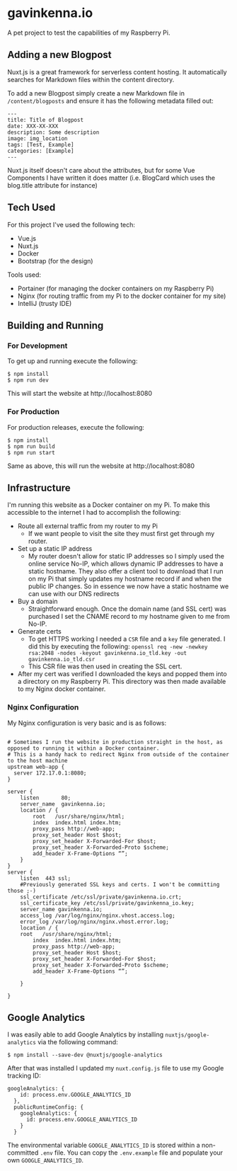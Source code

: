 # gavinkenna.io

A pet project to test the capabilities of my Raspberry Pi.

## Adding a new Blogpost
Nuxt.js is a great framework for serverless content hosting. It automatically searches for Markdown files within
the content directory.

To add a new Blogpost simply create a new Markdown file
in `/content/blogposts` and ensure it has the following metadata filled out:
```$xslt
---
title: Title of Blogpost
date: XXX-XX-XXX
description: Some description
image: img_location
tags: [Test, Example]
categories: [Example]
---
```

Nuxt.js itself doesn't care about the attributes, but for some Vue Components I have written it does matter
 (i.e. BlogCard which uses the blog.title attribute for instance)

## Tech Used
For this project I've used the following tech:
* Vue.js
* Nuxt.js
* Docker
* Bootstrap (for the design)

Tools used:
* Portainer (for managing the docker containers on my Raspberry Pi)
* Nginx (for routing traffic from my Pi to the docker container for my site)
* IntelliJ (trusty IDE)

## Building and Running
### For Development
To get up and running execute the following:
```
$ npm install
$ npm run dev
```

This will start the website at http://localhost:8080

### For Production
For production releases, execute the following:
```
$ npm install
$ npm run build
$ npm run start
```
Same as above, this will run the website at http://localhost:8080

## Infrastructure
I'm running this website as a Docker container on my Pi. To make this accessible to the internet I had to accomplish
the following:

* Route all external traffic from my router to my Pi
    * If we want people to visit the site they must first get through my router. 
* Set up a static IP address
    * My router doesn't allow for static IP addresses so I simply used the online service No-IP, which
    allows dynamic IP addresses to have a static hostname. They also offer a client tool to download that I run on my
    Pi that simply updates my hostname record if and when the public IP changes. So in essence we now have a static 
    hostname we can use with our DNS redirects
* Buy a domain
    * Straightforward enough. Once the domain name (and SSL cert) was purchased I set the CNAME record to my hostname
    given to me from No-IP.
* Generate certs
    * To get HTTPS working I needed a `CSR` file and a `key` file generated. I did this by executing the following:
        `openssl req -new -newkey rsa:2048 -nodes -keyout gavinkenna.io_tld.key -out gavinkenna.io_tld.csr`
    * This CSR file was then used in creating the SSL cert.
* After my cert was verified I downloaded the keys and popped them into a directory on my Raspberry Pi. This directory
was then made available to my Nginx docker container. 

### Nginx Configuration
My Nginx configuration is very basic and is as follows:
```

# Sometimes I run the website in production straight in the host, as opposed to running it within a Docker container.
# This is a handy hack to redirect Nginx from outside of the container to the host machine
upstream web-app {
  server 172.17.0.1:8080;
}

server {
	listen       80;
	server_name  gavinkenna.io;
	location / {
		root   /usr/share/nginx/html;
		index  index.html index.htm;
		proxy_pass http://web-app;
		proxy_set_header Host $host;
		proxy_set_header X-Forwarded-For $host;
		proxy_set_header X-Forwarded-Proto $scheme;
		add_header X-Frame-Options “”;
	}
}
server {
	listen	443 ssl;
	#Previously generated SSL keys and certs. I won't be committing those ;-)
	ssl_certificate /etc/ssl/private/gavinkenna.io.crt;
	ssl_certificate_key /etc/ssl/private/gavinkenna_io.key;
	server_name gavinkenna.io;
	access_log /var/log/nginx/nginx.vhost.access.log;
	error_log /var/log/nginx/nginx.vhost.error.log;
	location / {
	root   /usr/share/nginx/html;
		index  index.html index.htm;
		proxy_pass http://web-app;
		proxy_set_header Host $host;
		proxy_set_header X-Forwarded-For $host;
		proxy_set_header X-Forwarded-Proto $scheme;
		add_header X-Frame-Options “”;

	}

}
```

## Google Analytics
I was easily able to add Google Analytics by installing `nuxtjs/google-analytics` via the following command:
```$xslt
$ npm install --save-dev @nuxtjs/google-analytics
```

After that was installed I updated my `nuxt.config.js` file to use my Google tracking ID:
```$xslt
googleAnalytics: {
    id: process.env.GOOGLE_ANALYTICS_ID
  },
  publicRuntimeConfig: {
    googleAnalytics: {
      id: process.env.GOOGLE_ANALYTICS_ID
    }
  }
```

The environmental variable `GOOGLE_ANALYTICS_ID` is stored within a non-committed `.env` file. You can copy the 
`.env.example` file and populate your own `GOOGLE_ANALYTICS_ID`.
